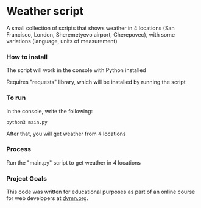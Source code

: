 # Weather script

A small collection of scripts that shows weather in 4 locations (San Francisco, London, Sheremetyevo airport, Cherepovec), with some variations (language, units of measurement)

### How to install

The script will work in the console with Python installed

Requires "requests" library, which will be installed by running the script

### To run
In the console, write the following:
```
python3 main.py
```

After that, you will get weather from 4 locations

### Process

Run the "main.py" script to get weather in 4 locations

### Project Goals

This code was written for educational purposes as part of an online course for web developers at [dvmn.org](https://dvmn.org/).
